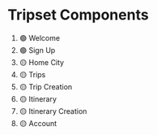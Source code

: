 # Tripset Components #
1. 🟢 Welcome
2. 🟢 Sign Up
3. 🟡 Home City
4. 🟡 Trips
5. 🟡 Trip Creation
6. 🟡 Itinerary
7. 🟡 Itinerary Creation
8. 🟡 Account
